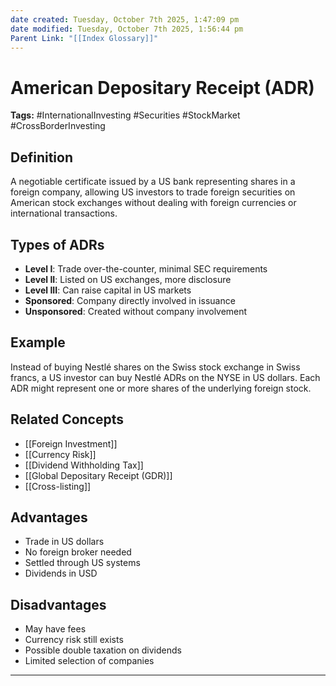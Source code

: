 ```yaml
---
date created: Tuesday, October 7th 2025, 1:47:09 pm
date modified: Tuesday, October 7th 2025, 1:56:44 pm
Parent Link: "[[Index Glossary]]"
---
```


# American Depositary Receipt (ADR)

**Tags:** #InternationalInvesting #Securities #StockMarket #CrossBorderInvesting

## Definition

A negotiable certificate issued by a US bank representing shares in a foreign company, allowing US investors to trade foreign securities on American stock exchanges without dealing with foreign currencies or international transactions.

## Types of ADRs

- **Level I**: Trade over-the-counter, minimal SEC requirements
- **Level II**: Listed on US exchanges, more disclosure
- **Level III**: Can raise capital in US markets
- **Sponsored**: Company directly involved in issuance
- **Unsponsored**: Created without company involvement

## Example

Instead of buying Nestlé shares on the Swiss stock exchange in Swiss francs, a US investor can buy Nestlé ADRs on the NYSE in US dollars. Each ADR might represent one or more shares of the underlying foreign stock.

## Related Concepts

- [[Foreign Investment]]
- [[Currency Risk]]
- [[Dividend Withholding Tax]]
- [[Global Depositary Receipt (GDR)]]
- [[Cross-listing]]

## Advantages

- Trade in US dollars
- No foreign broker needed
- Settled through US systems
- Dividends in USD

## Disadvantages

- May have fees
- Currency risk still exists
- Possible double taxation on dividends
- Limited selection of companies

---